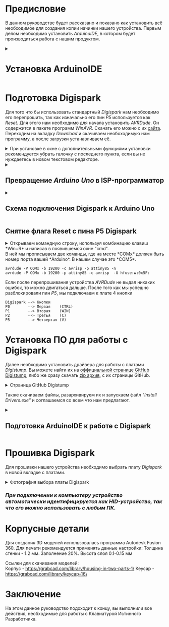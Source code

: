 # Предисловие

В данном руководстве будет рассказано и показано как установить всё необходимое для создания копии начинки нашего устройства.
Первым делом необходимо установить *ArduinoIDE*, в котором будет производиться работа с нашим продуктом.


<details>
<summary>

# Установка ArduinoIDE

</summary>
Найти данную программу можно найти на [оффициальном сайте компании Arduino](https://www.arduino.cc/en/software).

![image](https://user-images.githubusercontent.com/102234463/166157753-82178e8b-a5e1-4c4c-9113-2db8609e7b74.png)

Скачиваем файл и начианем установку программы.
</details>

# Подготовка Digispark

Для того что бы использовать стандартный *Digispark* нам необходимо его перепрошить, так как изначально его пин *P5* используется как *Reset*.
Для этого нам необходимо для начала установить *AVRDude*. Он содержится в пакете программ *WinAVR*. Скачать его можно с их [сайта](http://winavr.sourceforge.net/index.html). Переходим на вкладку *Download* и скачиваем необоходимую нам программу, а после загрузки устанавливаем её.

<details>
<summary>При установке в окне с дополнительными функциями установки рекомендуется убрать галочку с последнего пункта, если вы не нуждаетесь в новом текстовом редакторе.</summary>

![image](https://user-images.githubusercontent.com/102234463/166182229-03588ff5-6582-4827-a518-08880f638cf6.png)
    
</details>

<details>
<summary>

## Превращение *Arduino Uno* в ISP-программатор

</summary>
Далее нам необходимо прошить одну из плат Arduino в качестве программатора. В качестве примера будет использоваться плата Arduino Uno.

<details>
<summary>Открываем ArduinoIDE и открываем уже готовый скетч программатора.</summary>

![image](https://user-images.githubusercontent.com/102234463/166183391-2d240e96-6c54-42f9-b889-5cd9acc0e34f.png)
    
</details>

<details>
<summary>Далее необходимо произвести преварительную настройку и выбрать всё необходимое во вкладке Инструменты</summary>

![image](https://user-images.githubusercontent.com/102234463/166183982-c10da803-119d-41c0-839b-1e8adfe63fa3.png)
    
</details>
    
</details>
<details>
<summary>

## Схема подключения Digispark к Arduino Uno

</summary>

    Arduino --> Digispark 
    GND     --> GND
    5v      --> 5v
    10      --> P5
    11      --> P0
    12      --> P1
    13      --> P2

</details>

## Снятие флага Reset с пина P5 Digispark
<details>
<summary>Открываем командную строку, используя комбинацию клавиш *Win+R* и написав в появившемся окне "cmd".</summary>

![image](https://user-images.githubusercontent.com/102234463/167291858-6eb4cd01-fcd5-4712-af97-73e1714f1aaa.png)

    
</details>
В ней мы прописываем две команды, где на месте *COMx* должен быть номер порта вашей *Arduino*. В нашем случае это *COM5*.

    avrdude -P COMx -b 19200 -c avrisp -p attiny85 -n
    avrdude -P COMx -b 19200 -p attiny85 -c avrisp  -U hfuse:w:0x5F:

Если после перепрошивания устройства *AVRDude* не выдал никаких ошибок, то можно двигаться дальше.
После того как мы успешно разблокировали пин *P5*, мы подключаем к плате 4 кнопки

    Digispark --> Кнопки
    P0        --> Первая    (CTRL)
    P1        --> Вторая    (WIN)
    P2        --> Третья    (C)
    P5        --> Четвертая (V)

# Установка ПО для работы с Digispark

Далее необходимо установить драйвера для работы с платами *Digistump*.
Вы можете найти их на [оффициальной странице GitHub Digistump](https://github.com/digistump/DigistumpArduino/releases), либо же сразу скачать [zip архив](https://github.com/digistump/DigistumpArduino/releases/download/1.6.7/Digistump.Drivers.zip), с их страницы GitHub.

<details>
<summary>Страница GitHub Digistump</summary>

![image](https://user-images.githubusercontent.com/102234463/166157907-c6353381-e389-466a-91b8-7fc6beb389b9.png)
    
</details>

Также скачиваем файлы, разархивируем их и запускаем файл *"Install Drivers.exe"* и соглашаемся со всем что нам предлагают.

<details>
<summary>

## Подготовка ArduinoIDE к работе с Digispark

</summary>

После всех проделанных нами действий нам необходимо добавить платы *Digistump* в *ArduinoIDE*.
Открываем вкладку Файл и заходим в настройки приложения. Там указываем ссылку в строке для доп. ссылок менеджера плат.

    http://digistump.com/package_digistump_index.json
<details>
<summary>Путь к окну с дополнительными ссылками</summary>

![image](https://user-images.githubusercontent.com/102234463/166158270-bdd50854-a0db-421d-8b55-4f489ececadc.png)
![image](https://user-images.githubusercontent.com/102234463/166158395-d66af0d3-269b-442f-b805-67cbd09cbf74.png)
    
</details>

Далее необходимо установить платы *Digistump* в ПО *Arduino*.
<details>
<summary>Путь к менеджеру плат</summary>

![image](https://user-images.githubusercontent.com/102234463/166158639-11ce110c-5e59-44f6-91e4-255c234bd00c.png)
    
</details>

В новом окне в поисковой строке необходимо найти *"Digistump AVR boards"* и добавить их в *ArduinoIDE*.
<details>
<summary>Фотография окна с поиском плат</summary>

![image](https://user-images.githubusercontent.com/102234463/166158708-80052682-5223-47d1-917f-e57de0e9aef3.png)
    
</details>
</details>

# Прошивка Digispark

Для прошивки нашего устройства необходимо выбрать плату *Digispark* в новой вкладке с платами.
<details>
<summary>Фотография выбора платы Digispark</summary>

![image](https://user-images.githubusercontent.com/102234463/166158847-3de4d9da-c890-4738-ac5e-dc8615075472.png)
    
</details>
    
### *При подключении к компьютеру устройство автомотически идентифицируется как HID-устройство, так что его можно использовать с любым ПК.*

#  Корпусные детали

Для создания 3D моделей использовалась программа Autodesk Fusion 360. Для печати рекомендуется применять данные настройки: Толщина стенки - 1.2 мм. Заполнение 20%. Высота слоя 0.1-0.15 мм

Ссылки для скачивания моделей:\
    Корпус - https://grabcad.com/library/housing-in-two-parts-1\
    Keycap - https://grabcad.com/library/keycap-16\

# Заключение

На этом данное руководство подоходит к концу, вы выполнили все действия, необходимые для работы с Клавиатурой Истинного Разработчика.
